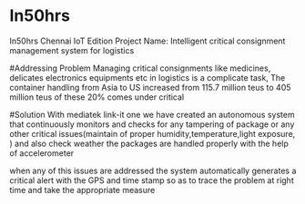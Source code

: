 # In50hrs
In50hrs Chennai IoT Edition
Project Name: Intelligent critical consignment management system for logistics

#Addressing Problem
Managing critical consignments like medicines, delicates electronics equipments etc in logistics is a  complicate task, 
The container handling from Asia to US increased from 115.7 million teus to 405 million teus of these 20% comes under critical 

#Solution
With mediatek link-it one we have created an autonomous system that continuously monitors and checks for any 
tampering of package or any other critical issues(maintain of proper humidity,temperature,light exposure, ) and also check weather the packages are handled properly with the help of accelerometer 

when any of this issues are addressed the system automatically generates a critical alert with the GPS and time stamp so as to trace the problem at right time and take the appropriate measure
